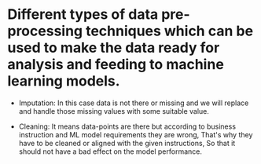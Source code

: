 # Different types of data pre-processing techniques which can be used to make the data ready for analysis and feeding to machine learning models.


* Imputation: In this case data is not there or missing and we will replace and handle those missing values with some suitable value.

* Cleaning: It means data-points are there but according to business instruction and ML model requirements they are wrong, That's why they have to be cleaned or aligned with the    given instructions, So that it should not have a bad effect on the model performance.
